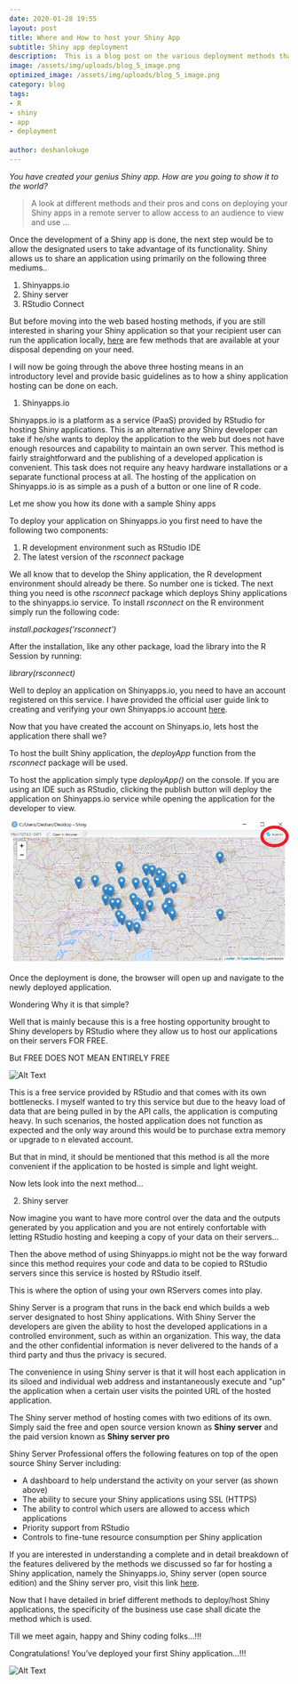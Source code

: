 ```yaml
---
date: 2020-01-28 19:55
layout: post
title: Where and How to host your Shiny App
subtitle: Shiny app deployment
description:  This is a blog post on the various deployment methods that can be used to host your Shiny App.
image: /assets/img/uploads/blog_5_image.png
optimized_image: /assets/img/uploads/blog_5_image.png
category: blog
tags:
- R
- shiny
- app
- deployment

author: deshanlokuge
---
```


_You have created your genius Shiny app. How are you going to show it to the world?_

> A look at different methods and their pros and cons on deploying your Shiny apps in a remote server to allow access to an audience to view and use ...

Once the development of a Shiny app is done, the next step would be to allow the designated users to take advantage of its functionality.
Shiny allows us to share an application using primarily on the following three mediums..

1. Shinyapps.io
2. Shiny server
3. RStudio Connect

But before moving into the web based hosting methods, if you are still interested in sharing your Shiny application so that your recipient user can run the application locally, [here](https://shiny.rstudio.com/articles/deployment-local.html) are few methods that are available at your disposal depending on your need.

I will now be going through the above three hosting means in an introductory level and provide basic guidelines as to how a shiny application hosting can be done on each.

1. Shinyapps.io

Shinyapps.io is a platform as a service (PaaS) provided by RStudio for hosting Shiny applications.
This is an alternative any Shiny developer can take if he/she wants to deploy the application to the web but does not have enough resources and capability to maintain an own server.
This method is fairly straightforward and the publishing of a developed application is convenient. This task does not require any heavy hardware installations or a separate functional process at all.
The hosting of the application on Shinyapps.io is as simple as a push of a button or one line of R code.

Let me show you how its done with a sample Shiny apps

To deploy your application on Shinyapps.io you first need to have the following two components:

1. R development environment such as RStudio IDE
2. The latest version of the _rsconnect_ package

We all know that to develop the Shiny application, the R development environment should already be there. So number one is ticked.
The next thing you need is othe _rsconnect_ package which deploys Shiny applications to the shinyapps.io service.
To install  _rsconnect_ on the R environment simply run the following code:

_install.packages('rsconnect')_


After the installation, like any other package, load the library into the R Session by running:

_library(rsconnect)_

Well to deploy an application on Shinyapps.io, you need to have an account registered on this service. I have provided the official user guide link to creating and verifying your own Shinyapps.io account [here](https://docs.rstudio.com/shinyapps.io/getting-started.html#CreateAccount).

Now that you have created the account on Shinyaps.io, lets host the application there shall we?

To host the built Shiny application, the _deployApp_ function from the _rsconnect_ package will be used.

To host the application simply type _deployApp()_ on the console. If you are using an IDE such as RStudio, clicking the publish button will deploy the application on Shinyapps.io service while opening the application for the developer to view.

![Shinyappsio Publish Button](/assets/img/uploads/blog_5_Shinyappio_publish_button.png)

Once the deployment is done, the browser will open up and navigate to the newly deployed application.


Wondering Why it is that simple?

Well that is mainly because this is a free hosting opportunity brought to Shiny developers by RStudio where they allow us to host our applications on their servers FOR FREE.

But FREE DOES NOT MEAN ENTIRELY FREE

![Alt Text](https://media.giphy.com/media/FeiQbJ2BjZLoHdD5oB/giphy.gif)

This is a free service provided by RStudio and that comes with its own bottlenecks. I myself wanted to try this service but due to the heavy load of data that are being pulled in by the API calls, the application is computing heavy. In such scenarios, the hosted application does not function as expected and the only way around this would be to purchase extra memory or upgrade to n elevated account.

But that in mind, it should be mentioned that this method is all the more convenient if the application to be hosted is simple and light weight.


Now lets look into the next method...

2. Shiny server

Now imagine you want to have more control over the data and the outputs generated by you application and you are not entirely confortable with letting RStudio hosting and keeping a copy of your data on their servers...

Then the above method of using Shinyapps.io might not be the way forward since this method requires your code and data to be copied to RStudio servers since this service is hosted by RStudio itself.

This is where the option of using your own RServers comes into play.

Shiny Server is a program that runs in the back end which builds a web server designated to host Shiny applications. With Shiny Server the developers are given the ability to host the developed applications in a controlled environment, such as within an organization. This way, the data and the other confidential information is never delivered to the hands of a third party and thus the privacy is secured.

The convenience in using Shiny server is that it will host each application in its siloed and individual web address and instantaneously execute and "up" the application when a certain user visits the pointed URL of the hosted application.

The Shiny server method of hosting comes with two editions of its own. Simply said the free and open source version known as **Shiny server** and the paid version known as **Shiny server pro**

Shiny Server Professional offers the following features on top of the open source Shiny Server including:

* A dashboard to help understand the activity on your server (as shown above)
* The ability to secure your Shiny applications using SSL (HTTPS)
* The ability to control which users are allowed to access which applications
* Priority support from RStudio
* Controls to fine-tune resource consumption per Shiny application

If you are interested in understanding a complete and in detail breakdown of the features delivered by the methods we discussed so far for hosting a Shiny application, namely the Shinyapps.io,
Shiny server (open source edition) and the Shiny server pro, visit this link [here](https://rstudio.com/products/shiny/shiny-server/).

Now that I have detailed in brief different methods to deploy/host Shiny applications, the specificity of the business use case shall dicate the method which is used.

Till we meet again, happy and Shiny coding folks...!!!

Congratulations! You’ve deployed your first Shiny application...!!!

![Alt Text](https://media.giphy.com/media/AuOqJpiRMOdsQ/giphy.gif)
